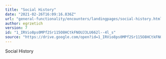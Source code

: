 ```yaml
---
title: "Social History"
date: "2021-02-26T16:09:16.836Z"
url: "general-functionality/encounters/landingpages/social-history.html"
author: egrzetich
version: 7
id: "1_IRVio8ps0MPf2Sr115O8HCtkFNOUJ3LU662l--4l_s"
source: "https://drive.google.com/open?id=1_IRVio8ps0MPf2Sr115O8HCtkFNOUJ3LU662l--4l_s"
---
```

Social History

